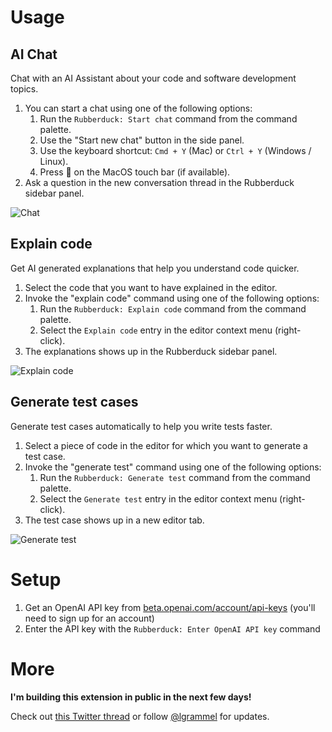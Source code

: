 # Usage

## AI Chat

Chat with an AI Assistant about your code and software development topics.

1. You can start a chat using one of the following options:
   1. Run the `Rubberduck: Start chat` command from the command palette.
   1. Use the "Start new chat" button in the side panel.
   1. Use the keyboard shortcut: `Cmd + Y` (Mac) or `Ctrl + Y` (Windows / Linux).
   1. Press 💬 on the MacOS touch bar (if available).
2. Ask a question in the new conversation thread in the Rubberduck sidebar panel.

![Chat](https://raw.githubusercontent.com/rubberduck-ai/rubberduck-vscode/main/app/vscode/asset/media/screenshot-start-chat.png)

## Explain code

Get AI generated explanations that help you understand code quicker.

1. Select the code that you want to have explained in the editor.
2. Invoke the "explain code" command using one of the following options:
   1. Run the `Rubberduck: Explain code` command from the command palette.
   1. Select the `Explain code` entry in the editor context menu (right-click).
3. The explanations shows up in the Rubberduck sidebar panel.

![Explain code](https://raw.githubusercontent.com/rubberduck-ai/rubberduck-vscode/main/app/vscode/asset/media/screenshot-code-explanation.png)

## Generate test cases

Generate test cases automatically to help you write tests faster.

1. Select a piece of code in the editor for which you want to generate a test case.
2. Invoke the "generate test" command using one of the following options:
   1. Run the `Rubberduck: Generate test` command from the command palette.
   1. Select the `Generate test` entry in the editor context menu (right-click).
3. The test case shows up in a new editor tab.

![Generate test](https://raw.githubusercontent.com/rubberduck-ai/rubberduck-vscode/main/app/vscode/asset/media/screenshot-generate-test.gif)

# Setup

1. Get an OpenAI API key from [beta.openai.com/account/api-keys](https://beta.openai.com/account/api-keys) (you'll need to sign up for an account)
2. Enter the API key with the `Rubberduck: Enter OpenAI API key` command

# More

**I'm building this extension in public in the next few days!**

Check out [this Twitter thread](https://twitter.com/lgrammel/status/1618546466678804481) or follow [@lgrammel](https://twitter.com/lgrammel) for updates.
